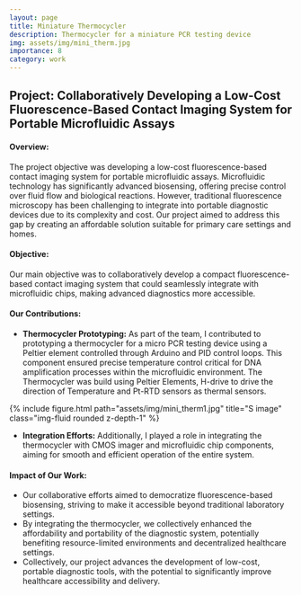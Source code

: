 ```yaml
---
layout: page
title: Miniature Thermocycler
description: Thermocycler for a miniature PCR testing device
img: assets/img/mini_therm.jpg
importance: 8
category: work
---
```


## Project: Collaboratively Developing a Low-Cost Fluorescence-Based Contact Imaging System for Portable Microfluidic Assays

#### Overview:
The project objective was developing a low-cost fluorescence-based contact imaging system for portable microfluidic assays. Microfluidic technology has significantly advanced biosensing, offering precise control over fluid flow and biological reactions. However, traditional fluorescence microscopy has been challenging to integrate into portable diagnostic devices due to its complexity and cost. Our project aimed to address this gap by creating an affordable solution suitable for primary care settings and homes.

#### Objective:
Our main objective was to collaboratively develop a compact fluorescence-based contact imaging system that could seamlessly integrate with microfluidic chips, making advanced diagnostics more accessible.

#### Our Contributions:
- **Thermocycler Prototyping:** As part of the team, I contributed to prototyping a thermocycler for a micro PCR testing device using a Peltier element controlled through Arduino and PID control loops. This component ensured precise temperature control critical for DNA amplification processes within the microfluidic environment. The Thermocycler was build using Peltier Elements, H-drive to drive the direction of Temperature and Pt-RTD sensors as thermal sensors.

<div class="row">
    <div class="col-sm mt-3 mt-md-0">
        {% include figure.html path="assets/img/mini_therm1.jpg" title="S image" class="img-fluid rounded z-depth-1" %}
    </div>
</div>

- **Integration Efforts:** Additionally, I played a role in integrating the thermocycler with CMOS imager and microfluidic chip components, aiming for smooth and efficient operation of the entire system.

#### Impact of Our Work:
- Our collaborative efforts aimed to democratize fluorescence-based biosensing, striving to make it accessible beyond traditional laboratory settings.
- By integrating the thermocycler, we collectively enhanced the affordability and portability of the diagnostic system, potentially benefiting resource-limited environments and decentralized healthcare settings.
- Collectively, our project advances the development of low-cost, portable diagnostic tools, with the potential to significantly improve healthcare accessibility and delivery.
